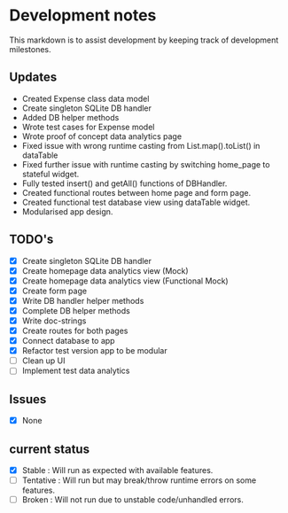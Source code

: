 # Development notes

This markdown is to assist development by keeping track of development
milestones.

## Updates
- Created Expense class data model
- Create singleton SQLite DB handler
- Added DB helper methods
- Wrote test cases for Expense model
- Wrote proof of concept data analytics page
- Fixed issue with wrong runtime casting from List.map()<Type>.toList() in dataTable
- Fixed further issue with runtime casting by switching home_page to stateful widget.
- Fully tested insert() and getAll() functions of DBHandler.
- Created functional routes between home page and form page.
- Created functional test database view using dataTable widget.
- Modularised app design.

## TODO's
- [x] Create singleton SQLite DB handler
- [x] Create homepage data analytics view (Mock)
- [x] Create homepage data analytics view (Functional Mock)
- [x] Create form page
- [x] Write DB handler helper methods
- [x] Complete DB helper methods
- [x] Write doc-strings 
- [x] Create routes for both pages
- [x] Connect database to app
- [x] Refactor test version app to be modular
- [ ] Clean up UI
- [ ] Implement test data analytics

## Issues
- [x] None


## current status

- [x] Stable
        : Will run as expected with available features.
- [ ] Tentative
        : Will run but may break/throw runtime errors on some features.
- [ ] Broken
        : Will not run due to unstable code/unhandled errors.